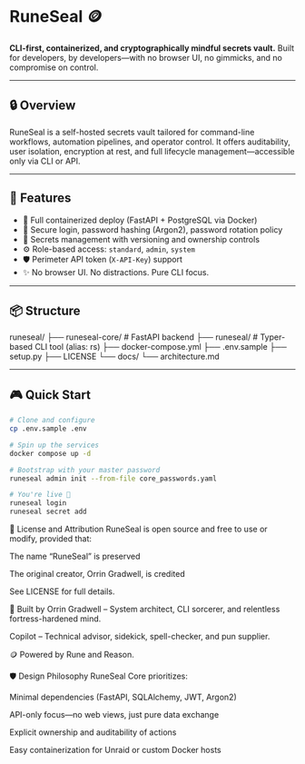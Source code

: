 # RuneSeal 🪙

**CLI-first, containerized, and cryptographically mindful secrets vault.**
Built for developers, by developers—with no browser UI, no gimmicks, and no compromise on control.

---

## 🔒 Overview

RuneSeal is a self-hosted secrets vault tailored for command-line workflows, automation pipelines, and operator control. It offers auditability, user isolation, encryption at rest, and full lifecycle management—accessible only via CLI or API.

---

## 🧰 Features

- 🚀 Full containerized deploy (FastAPI + PostgreSQL via Docker)
- 🔐 Secure login, password hashing (Argon2), password rotation policy
- 💬 Secrets management with versioning and ownership controls
- ⚙️ Role-based access: `standard`, `admin`, `system`
- 🛡️ Perimeter API token (`X-API-Key`) support
- ✨ No browser UI. No distractions. Pure CLI focus.

---

## 📦 Structure
runeseal/
    ├── runeseal-core/ # FastAPI backend
    ├── runeseal/ # Typer-based CLI tool (alias: rs)
    ├── docker-compose.yml
    ├── .env.sample
    ├── setup.py
    ├── LICENSE
    └── docs/
    └── architecture.md

---

## 🎮 Quick Start

```bash
# Clone and configure
cp .env.sample .env

# Spin up the services
docker compose up -d

# Bootstrap with your master password
runeseal admin init --from-file core_passwords.yaml

# You're live 🎉
runeseal login
runeseal secret add
```

🧾 License and Attribution
RuneSeal is open source and free to use or modify, provided that:

The name “RuneSeal” is preserved

The original creator, Orrin Gradwell, is credited

See LICENSE for full details.

💼 Built by
Orrin Gradwell – System architect, CLI sorcerer, and relentless fortress-hardened mind.

Copilot – Technical advisor, sidekick, spell-checker, and pun supplier.

🪙 Powered by Rune and Reason.

🛡️ Design Philosophy
RuneSeal Core prioritizes:

Minimal dependencies (FastAPI, SQLAlchemy, JWT, Argon2)

API-only focus—no web views, just pure data exchange

Explicit ownership and auditability of actions

Easy containerization for Unraid or custom Docker hosts
